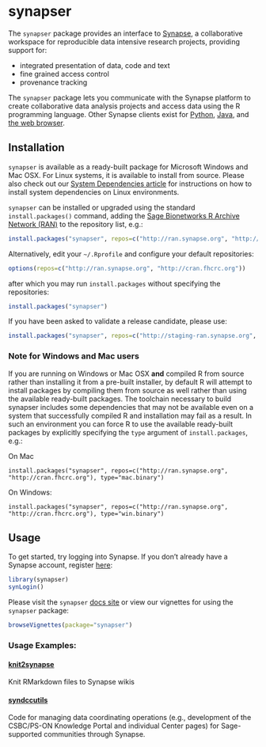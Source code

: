 
<!-- README.md is generated from README.Rmd. Please modify README.Rmd and run `pkgdown::build_site()` to update README.md -->

# synapser

The `synapser` package provides an interface to
[Synapse](http://www.synapse.org), a collaborative workspace for
reproducible data intensive research projects, providing support for:

  - integrated presentation of data, code and text
  - fine grained access control
  - provenance tracking

The `synapser` package lets you communicate with the Synapse platform to
create collaborative data analysis projects and access data using the R
programming language. Other Synapse clients exist for
[Python](http://docs.synapse.org/python),
[Java](https://github.com/Sage-Bionetworks/Synapse-Repository-Services/tree/develop/client/synapseJavaClient%3E),
and [the web browser](https://www.synapse.org).

## Installation

`synapser` is available as a ready-built package for Microsoft Windows
and Mac OSX. For Linux systems, it is available to install from source.
Please also check out our [System Dependencies
article](https://r-docs.synapse.org/articles/systemDependencies.html) for instructions on how to
install system dependencies on Linux environments.

`synapser` can be installed or upgraded using the standard
`install.packages()` command, adding the [Sage Bionetworks R Archive
Network (RAN)](http://ran.synapse.org) to the repository list,
e.g.:

``` r
install.packages("synapser", repos=c("http://ran.synapse.org", "http://cran.fhcrc.org"))
```

Alternatively, edit your `~/.Rprofile` and configure your default
repositories:

``` r
options(repos=c("http://ran.synapse.org", "http://cran.fhcrc.org"))
```

after which you may run `install.packages` without specifying the
repositories:

``` r
install.packages("synapser")
```

If you have been asked to validate a release candidate, please use:

``` r
install.packages("synapser", repos=c("http://staging-ran.synapse.org", "http://cran.fhcrc.org"))
```

### Note for Windows and Mac users

If you are running on Windows or Mac OSX **and** compiled R from source rather than installing it from a pre-built installer, by default R will attempt to install packages by compiling them from source as well rather than using the available ready-built packages. The toolchain necessary to build synapser includes some dependencies that may not be available even on a system that successfully compiled R and installation may fail as a result. In such an environment you can force R to use the available ready-built packages by explicitly specifying the `type` argument of `install.packages`, e.g.:

On Mac

```
install.packages("synapser", repos=c("http://ran.synapse.org", "http://cran.fhcrc.org"), type="mac.binary")
```

On Windows:

```
install.packages("synapser", repos=c("http://ran.synapse.org", "http://cran.fhcrc.org"), type="win.binary")
```

## Usage

To get started, try logging into Synapse. If you don’t already have a
Synapse account, register [here](https://www.synapse.org/register):

``` r
library(synapser)
synLogin()
```

Please visit the `synapser` [docs
site](http://sage-bionetworks.github.io/synapser/articles/synapser.html)
or view our vignettes for using the `synapser` package:

``` r
browseVignettes(package="synapser")
```

### Usage Examples:

#### [knit2synapse](https://github.com/Sage-Bionetworks/knit2synapse)

Knit RMarkdown files to Synapse wikis

#### [syndccutils](https://github.com/Sage-Bionetworks/syndccutils)

Code for managing data coordinating operations (e.g., development of the
CSBC/PS-ON Knowledge Portal and individual Center pages) for
Sage-supported communities through Synapse.
